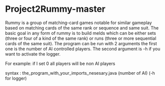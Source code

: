 # Project2Rummy-master 
Rummy is a group of matching-card games notable for similar gameplay based on matching cards of the same rank or sequence and same suit. The basic goal in any form of rummy is to build melds which can be either sets (three or four of a kind of the same rank) or runs (three or more sequential cards of the same suit). The program can be run with 2 arguments the first one is the number of AI controlled players. The second argument is -h if you want to activate the logger.

For example: if I set 0 all players will be non AI players

syntax : the_program_with_your_imports_nesesary.java (number of AI) (-h for logger)

